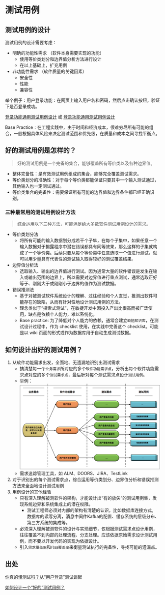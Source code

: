 # 测试用例

## 测试用例的设计

测试用例的设计需要考虑：

- 明确的功能性需求 （软件本身需要实现的功能）
  - 使用等价类划分和边界值分析方法进行设计
  - 在以上基础上，扩充用例
- 非功能性需求 （软件质量的关键因素）
  - 安全性
  - 性能
  - 兼容性

举个例子：用户登录功能：在网页上输入用户名和密码，然后点击确认按钮，验证下是否登录成功。

[登录功能通用测试用例设计](https://blog.51cto.com/andyboge/1950371) 或 [登录功能通用测试用例设计](https://www.cnblogs.com/jpr-ok/p/6418492.html)

Base Practice：在工程实践中，由于时间和经济成本，很难穷尽所有可能的组合，一般根据具体风险来决定测试范围和优先级，在质量和成本之间寻找平衡点。



## 好的测试用例是怎样的？

> 好的测试用例是一个完备的集合，能够覆盖所有等价类以及各种边界值。

- 整体完备性：是有效测试用例组成的集合，能够完全覆盖测试需求。
- 等价类划分的准确性：对于每个等价类都能保证只要其中一个输入测试通过，其他输入也一定测试通过。
- 等价类集合的完备性：需要保证所有可能的边界值和边界条件都已经正确识别。



### 三种最常用的测试用例设计方法

> 综合运用以下三种方法，可能满足绝大多数软件测试用例设计的需求。

- 等价类划分法
  - 将所有可能的输入数据划分成若干个子隼，在每个子集中，如果任意一个输入数据对于揭露程序中潜在错误都具有同等效果，那么这样的子集就构成了一个等价类。后续只要从每个等价类中任意选取一个值进行测试，就可以用少量具有代表性的测试输入取得较好的测试覆盖结果。
- 边界值分析法
  - 选取输入、输出的边界值进行测试。因为通常大量的软件错误是发生在输入或输出范围的边界上，所以需要对边界值进行重点测试，通常选取正好等于、刚刚大于或刚刚小于边界的值作为测试数据。
- 错误推测法
  - 基于对被测试软件系统设计的理解、过往经验和个人直觉，推测出软件可能存在的缺陷，从而有针对性地设计测试用例的方法。
  - 理念类似于“探索式测试”，在敏捷开发中因投入产出比很高而被广泛使用，缺点是依赖个人能力，难以系统化。
  - Base practice:  为了降低对个人能力的依赖，通常会建立`缺陷知识库`，在测试设计过程中，作为 checklist 使用，在实践中完善这个 checklist。可能是以 wiki 页面的形式或作为数据库用于自动生成测试数据。



## 如何设计出好的测试用例？

1. 从软件功能需求出发，全面地、无遗漏地识别出测试需求
   - 搞清楚每一个`业务需求`所对应的多个`软件功能需求点`，分析出每个软件功能需求点对应的多个`测试需求点`，最后针对每个测试需求点设计`测试用例`。
   - 举例：![requirement to test case](../resource/requirement_to_test_case.png)
   - 需求追踪管理工具，如 ALM、DOORS、JIRA、TestLink
2. 对于识别出的每个测试需求点，综合运用等价类划分、边界值分析和错误推测方法来全面地设计测试用例
3. 用例设计的其他经验
   - 只有深入理解被测软件的架构，才能设计出“有的放矢”的测试用例集，发现系统边界和系统集成上的潜在权限。
     - 测试工程师必须对内部的架构有清楚的认识，比如数据库连接方式，数据库的读写分离，消息中间件Kafka的配置、缓存系统的层级分布、第三方系统的集成等。
   - 必须深入理解被测软件的设计与实现细节，仅根据测试需求点设计用例，往往覆盖不到内部的处理流程、分支处理。应该依据原始需求设计测试用例，而不要以开发代码的实现为依据设计。
   - 引入`需求覆盖率`和`代码覆盖率`来衡量测试执行的完备性，寻找可能的遗漏点。



## 出处

[你真的懂测试吗？从“用户登录”测试谈起](<https://time.geekbang.org/column/article/10030>)

[如何设计一个“好的”测试用例？](<https://time.geekbang.org/column/article/10150>)